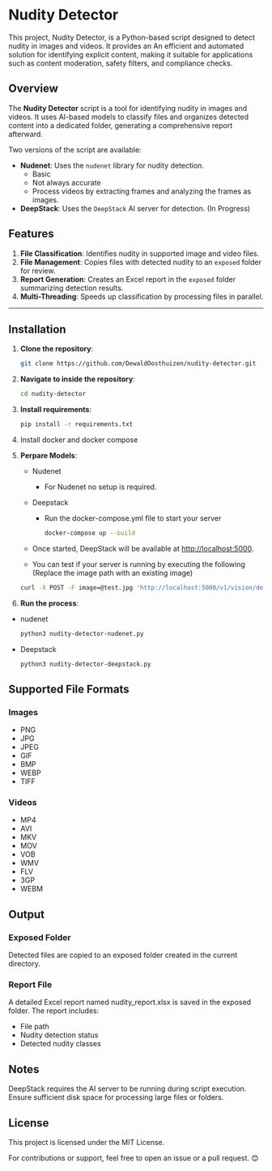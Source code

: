 # Nudity Detector

This project, Nudity Detector, is a Python-based script designed to detect nudity in images and videos. It provides an 
An efficient and automated solution for identifying explicit content, making it suitable for applications such as content 
moderation, safety filters, and compliance checks.

## Overview

The **Nudity Detector** script is a tool for identifying nudity in images and videos. It uses AI-based models to classify files and organizes detected content into a dedicated folder, generating a comprehensive report afterward.

Two versions of the script are available:

- **Nudenet**: Uses the `nudenet` library for nudity detection.
  - Basic
  - Not always accurate
  - Process videos by extracting frames and analyzing the frames as images.
- **DeepStack**: Uses the `DeepStack` AI server for detection. (In Progress)

## Features

1. **File Classification**: Identifies nudity in supported image and video files.
2. **File Management**: Copies files with detected nudity to an `exposed` folder for review.
3. **Report Generation**: Creates an Excel report in the `exposed` folder summarizing detection results.
4. **Multi-Threading**: Speeds up classification by processing files in parallel.

---

## Installation

1. **Clone the repository**:

   ```bash
   git clone https://github.com/DewaldOosthuizen/nudity-detector.git
   ```

2. **Navigate to inside the repository**:

   ```Bash
   cd nudity-detector
   ```

3. **Install requirements**:

    ```bash
    pip install -r requirements.txt
    ```

4. Install docker and docker compose

5. **Perpare Models**:

   - Nudenet
     - For Nudenet no setup is required.
   - Deepstack
     - Run the docker-compose.yml file to start your server

       ```bash
       docker-compose up --build
       ```

   - Once started, DeepStack will be available at <http://localhost:5000>.
   - You can test if your server is running by executing the following (Replace the image path with an existing image)

    ```bash
    curl -X POST -F image=@test.jpg 'http://localhost:5000/v1/vision/detection'
    ```

6. **Run the process**:

- nudenet

  ```bash
  python3 nudity-detector-nudenet.py
  ```

- Deepstack

    ```bash
  python3 nudity-detector-deepstack.py
  ```

## Supported File Formats

### Images

- PNG
- JPG
- JPEG
- GIF
- BMP
- WEBP
- TIFF

### Videos

- MP4
- AVI
- MKV
- MOV
- VOB
- WMV
- FLV
- 3GP
- WEBM

## Output

### Exposed Folder

Detected files are copied to an exposed folder created in the current directory.

### Report File

A detailed Excel report named nudity_report.xlsx is saved in the exposed folder.
The report includes:

- File path
- Nudity detection status
- Detected nudity classes

## Notes

DeepStack requires the AI server to be running during script execution.
Ensure sufficient disk space for processing large files or folders.

## License

This project is licensed under the MIT License.

For contributions or support, feel free to open an issue or a pull request. 😊
